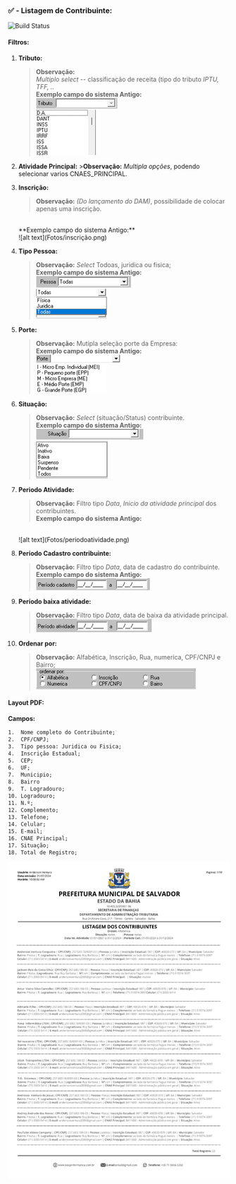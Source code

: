 ### ✅ - Listagem de Contribuinte:
![Build Status](https://travis-ci.org/joemccann/dillinger.svg?branch=master)
#### Filtros:

1.  **Tributo:** 
    >**Observação:** <br>   *Multiplo* _select_ -- classificação de receita (tipo do tributo *IPTU, TFF, ..*<br>
    **Exemplo campo do sistema Antigo:** <br>
    ![alt text](Fotos/image-1.png)<br>
    ![alt text](Fotos/image-2.png)

2.   **Atividade Principal:**
    >**Observação:** _Multipla opções_, podendo selecionar varios CNAES_PRINCIPAL. <br>

3.  **Inscrição:**
    >   **Observação:** *(Do lançamento do DAM)*, possibilidade de colocar apenas uma inscrição.
    <br> 
    **Exemplo campo do sistema Antigo:**  <br> 
    ![alt text](Fotos/inscrição.png) 

4.  **Tipo Pessoa:** 
    >   **Observação:** _Select_ Todoas, juridica ou fisica; <br>
    **Exemplo campo do sistema Antigo:** <br>
    ![alt text](Fotos/pessoa.png)<br>
    ![alt text](Fotos/Tipopessoa.png)


5. **Porte:** 
    > **Observação:** Mutipla seleção porte da Empresa: <br>
    **Exemplo campo do sistema Antigo:** <br>
    ![alt text](Fotos/porte.png)<br>
    ![alt text](Fotos/tipoporte.png)

6.  **Situação:**
    > **Observação:** _Select_ (situação/Status) contribuinte.<br>
    **Exemplo campo do sistema Antigo:** <br>
    ![alt text](Fotos/situação.png)<br>
    ![alt text](Fotos/Tiposituação.png)

7.  **Periodo Atividade:** 
    >   **Observação:** Filtro tipo _Data_, _Inicio da atividade principal_ dos contribuintes. <br>
    **Exemplo campo do sistema Antigo:** 
    <br>
    ![alt text](Fotos/periodoatividade.png)

8.  **Período Cadastro contribuinte:** 
    >   **Observação:** Filtro tipo _Data_, data de cadastro do contribuinte.<br>
    **Exemplo campo do sistema Antigo:**<br> 
    ![alt text](Fotos/Periodocadastro.png)

9.  **Período baixa atividade:**
    >   **Observação:** Filtro tipo _Data_, data de baixa da atividade principal.<br>
    ![alt text](fotos/periodoatividade.png)

10. **Ordenar por:**
    >   **Observação:** Alfabética, Inscrição, Rua, numerica, CPF/CNPJ e Bairro;<br> 
    ![alt text](Fotos/ordenar.png)    


####   Layout PDF:
**Campos:** 
```
1.  Nome completo do Contribuinte;
2.  CPF/CNPJ;
3.  Tipo pessoa: Juridica ou Fisica;
4.  Inscrição Estadual;
5.  CEP;
6.  UF;
7.  Municipio;
8.  Bairro 
9.  T. Logradouro;
10. Logradouro;
11. N.º; 
12. Complemento;
13. Telefone;
14. Celular;
15. E-mail;
16. CNAE Principal;
17. Situação;
18. Total de Registro;
```
![alt text](Fotos/Listagem%20dos%20contribuinte.png)